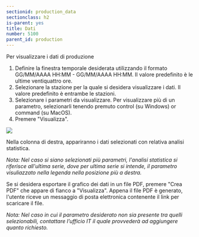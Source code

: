 ```yaml
---
sectionid: production_data
sectionclass: h2
is-parent: yes
title: Dati
number: 5100
parent_id: production
---
```

Per visualizzare i dati di produzione

1. Definire la finestra temporale desiderata utilizzando il formato GG/MM/AAAA HH:MM - GG/MM/AAAA HH:MM. Il valore predefinito è le ultime ventiquattro ore.
2. Selezionare la stazione per la quale si desidera visualizzare i dati. Il valore predefinito è entrambe le stazioni.
3. Selezionare i parametri da visualizzare. Per visualizzare più di un parametro, selezionarli tenendo premuto control (su Windows) or command (su MacOS).
4. Premere "Visualizza".

<img src="{{site.baseurl}}/assets/images/production_data.png">

Nella colonna di destra, appariranno i dati selezionati con relativa analisi statistica.

_Nota: Nel caso si siano selezionati più parametri, l'analisi statistica si riferisce all'ultima serie, dove per ultima serie si intende, il parametro visuliazzato nella legenda nella posizione più a destra._

Se si desidera esportare il grafico dei dati in un file PDF, premere "Crea PDF" che appare di fianco a "Visualizza".
Appena il file PDF è generato, l'utente riceve un messaggio di posta elettronica contenente il link per scaricare il file.

_Nota: Nel caso in cui il parametro desiderato non sia presente tra quelli selezionabili, contattare l’ufficio IT il quale provvederà ad aggiungere quanto richiesto._
